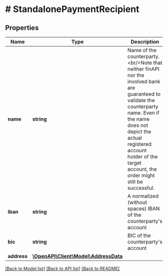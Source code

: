 # # StandalonePaymentRecipient

## Properties

Name | Type | Description | Notes
------------ | ------------- | ------------- | -------------
**name** | **string** | Name of the counterparty.&lt;br/&gt;Note that neither finAPI nor the involved bank are guaranteed to validate the counterparty name. Even if the name does not depict the actual registered account holder of the target account, the order might still be successful. |
**iban** | **string** | A normalized (without spaces) IBAN of the counterparty&#39;s account |
**bic** | **string** | BIC of the counterparty&#39;s account | [optional]
**address** | [**\OpenAPI\Client\Model\AddressData**](AddressData.md) |  | [optional]

[[Back to Model list]](../../README.md#models) [[Back to API list]](../../README.md#endpoints) [[Back to README]](../../README.md)
